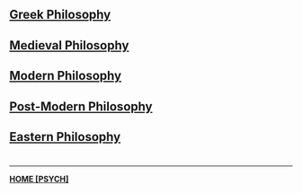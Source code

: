 ## [Greek Philosophy](GreekPhilosophy.md)
## [Medieval Philosophy](MedievalPhilosophy.md)
## [Modern Philosophy](ModernPhilosophy.md)
## [Post-Modern Philosophy](PostModernPhilosophy.md)
## [Eastern Philosophy](EasternPhilosophy.md)

# 
---
**[HOME [PSYCH]](PSYCH101.md)**